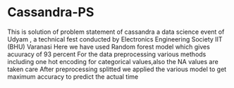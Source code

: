 # Cassandra-PS
This is solution of problem statement of cassandra a data science event of Udyam , a technical fest conducted by Electronics Engineering Society IIT (BHU) Varanasi
Here we have used Random forest model which gives acuuracy of 93 percent
For the data preprocessing various methods including one hot encoding for categorical values,also the NA values are taken care
After preprocessing splitted we applied the various model to get maximum accuracy to predict the actual time
